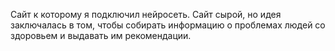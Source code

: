 Сайт к которому я подключил нейросеть. Сайт сырой, но идея заключалась в том, чтобы собирать информацию о проблемах людей со здоровьем и выдавать им рекомендации.
